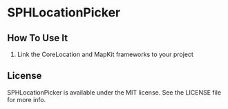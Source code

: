 SPHLocationPicker
===============

How To Use It
-------------
1. Link the CoreLocation and MapKit frameworks to your project

## License
SPHLocationPicker is available under the MIT license. See the LICENSE file for more info.